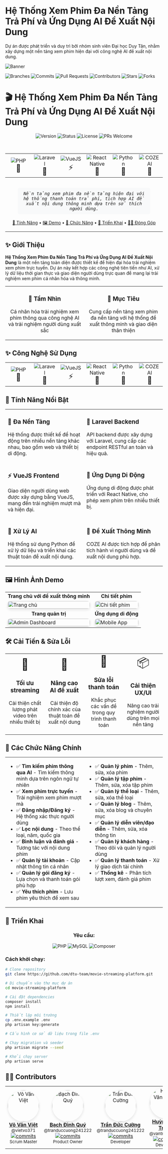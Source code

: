 # Hệ Thống Xem Phim Đa Nền Tảng Trả Phí và Ứng Dụng AI Đề Xuất Nội Dung

<p>Dự án được phát triển và duy trì bởi nhóm sinh viên Đại học Duy Tân, nhằm xây dựng một nền tảng xem phim hiện đại với công nghệ AI đề xuất nội dung.</p>

![Banner](Assets/img/slide.jpg)

<div>
  <img src="https://img.shields.io/badge/branches-5-blue?style=for-the-badge" alt="Branches" />
  <img src="https://img.shields.io/badge/commits-46-green?style=for-the-badge" alt="Commits" />
  <img src="https://img.shields.io/badge/pull_requests-18-purple?style=for-the-badge" alt="Pull Requests" />
  <img src="https://img.shields.io/badge/contributors-5-yellow?style=for-the-badge" alt="Contributors" />
  <img src="https://img.shields.io/badge/stars-3-red?style=for-the-badge" alt="Stars" />
  <img src="https://img.shields.io/badge/forks-1-orange?style=for-the-badge" alt="Forks" />
</div>

# 🎬 Hệ Thống Xem Phim Đa Nền Tảng Trả Phí và Ứng Dụng AI Đề Xuất Nội Dung

<div align="center">  
  <p align="center">
    <img src="https://img.shields.io/badge/version-1.0.0-blue?style=for-the-badge" alt="Version" />
    <img src="https://img.shields.io/badge/status-in_development-yellow?style=for-the-badge" alt="Status" />
    <img src="https://img.shields.io/badge/license-MIT-orange?style=for-the-badge" alt="License" />
    <img src="https://img.shields.io/badge/PRs-welcome-brightgreen?style=for-the-badge" alt="PRs Welcome" />
  </p>
  
  <br />
  
  <div align="center">
    <table>
    <tr>
      <td align="center" width="16.6%">
        <img src="https://img.shields.io/badge/-PHP-777BB4?style=for-the-badge&logo=php&logoColor=white" alt="PHP"/>
        <br/>
        <span style="font-size: 24px;">🐘</span>
      </td>
      <td align="center" width="16.6%">
        <img src="https://img.shields.io/badge/-Laravel-FF2D20?style=for-the-badge&logo=laravel&logoColor=white" alt="Laravel"/>
        <br/>
        <span style="font-size: 24px;">🔺</span>
      </td>
      <td align="center" width="16.6%">
        <img src="https://img.shields.io/badge/-VueJS-4FC08D?style=for-the-badge&logo=vue.js&logoColor=white" alt="VueJS"/>
        <br/>
        <span style="font-size: 24px;">⚡</span>
      </td>
      <td align="center" width="16.6%">
        <img src="https://img.shields.io/badge/-React_Native-61DAFB?style=for-the-badge&logo=react&logoColor=black" alt="React Native"/>
        <br/>
        <span style="font-size: 24px;">📱</span>
      </td>
      <td align="center" width="16.6%">
        <img src="https://img.shields.io/badge/-Python-3776AB?style=for-the-badge&logo=python&logoColor=white" alt="Python"/>
        <br/>
        <span style="font-size: 24px;">🐍</span>
      </td>
      <td align="center" width="16.6%">
        <img src="https://img.shields.io/badge/-COZE-5C2D91?style=for-the-badge&logo=ai&logoColor=white" alt="COZE AI"/>
        <br/>
        <span style="font-size: 24px;">🧠</span>
      </td>
    </tr>
  </table>
  </div>
  
  <br />
  
  <div align="center">
    <kbd>
      <p align="center" style="padding: 10px; background-color: #f8f9fa; border-radius: 5px; width: 80%; margin: 0 auto;">
        <i>Nền tảng xem phim đa nền tảng hiện đại với hệ thống thanh toán trả phí, 
        tích hợp AI đề xuất nội dung thông minh dựa trên sở thích người dùng.</i>
      </p>
    </kbd>
  </div>
  
  <br />
  
  <div align="center">
    <a href="#-tính-năng-nổi-bật">🚀 Tính Năng</a> •
    <a href="https://wopai.deloydz.com">🖼️ Demo</a> •
    <a href="#-các-chức-năng-chính">🧩 Chức Năng</a> •
    <a href="#-triển-khai">🚧 Triển Khai</a> •
    <a href="#-contributors">👨‍💻 Đóng Góp</a>
  </div>
</div>

---

## ✨ Giới Thiệu

**Hệ Thống Xem Phim Đa Nền Tảng Trả Phí và Ứng Dụng AI Đề Xuất Nội Dung** là một nền tảng toàn diện được thiết kế để hiện đại hóa trải nghiệm xem phim trực tuyến. Dự án này kết hợp các công nghệ tiên tiến như AI, xử lý dữ liệu thời gian thực và giao diện người dùng trực quan để mang lại trải nghiệm xem phim cá nhân hóa và thông minh.

<table>
  <tr>
    <td width="50%">
      <h3 align="center">🌟 Tầm Nhìn</h3>
      <p align="center">Cá nhân hóa trải nghiệm xem phim thông qua công nghệ AI và trải nghiệm người dùng xuất sắc</p>
    </td>
    <td width="50%">
      <h3 align="center">🎯 Mục Tiêu</h3>
      <p align="center">Cung cấp nền tảng xem phim đa nền tảng với hệ thống đề xuất thông minh và giao diện thân thiện</p>
    </td>
  </tr>
</table>

## ✨ Công Nghệ Sử Dụng

<div align="center">
  <table>
    <tr>
      <td align="center" width="16.6%">
        <img src="https://img.shields.io/badge/-PHP-777BB4?style=for-the-badge&logo=php&logoColor=white" alt="PHP"/>
        <br/>
        <span style="font-size: 24px;">🐘</span>
      </td>
      <td align="center" width="16.6%">
        <img src="https://img.shields.io/badge/-Laravel-FF2D20?style=for-the-badge&logo=laravel&logoColor=white" alt="Laravel"/>
        <br/>
        <span style="font-size: 24px;">🔺</span>
      </td>
      <td align="center" width="16.6%">
        <img src="https://img.shields.io/badge/-VueJS-4FC08D?style=for-the-badge&logo=vue.js&logoColor=white" alt="VueJS"/>
        <br/>
        <span style="font-size: 24px;">⚡</span>
      </td>
      <td align="center" width="16.6%">
        <img src="https://img.shields.io/badge/-React_Native-61DAFB?style=for-the-badge&logo=react&logoColor=black" alt="React Native"/>
        <br/>
        <span style="font-size: 24px;">📱</span>
      </td>
      <td align="center" width="16.6%">
        <img src="https://img.shields.io/badge/-Python-3776AB?style=for-the-badge&logo=python&logoColor=white" alt="Python"/>
        <br/>
        <span style="font-size: 24px;">🐍</span>
      </td>
      <td align="center" width="16.6%">
        <img src="https://img.shields.io/badge/-COZE-5C2D91?style=for-the-badge&logo=ai&logoColor=white" alt="COZE AI"/>
        <br/>
        <span style="font-size: 24px;">🧠</span>
      </td>
    </tr>
  </table>
</div>

## 🚀 Tính Năng Nổi Bật

<table>
  <tr>
    <td width="50%" valign="top">
      <h3>🔹 Đa Nền Tảng</h3>
      <p>Hệ thống được thiết kế để hoạt động trên nhiều nền tảng khác nhau, bao gồm web và thiết bị di động.</p>
    </td>
    <td width="50%" valign="top">
      <h3>🔺 Laravel Backend</h3>
      <p>API backend được xây dựng với Laravel, cung cấp các endpoint RESTful an toàn và hiệu quả.</p>
    </td>
  </tr>
  <tr>
    <td width="50%" valign="top">
      <h3>⚡ VueJS Frontend</h3>
      <p>Giao diện người dùng web được xây dựng bằng VueJS, mang đến trải nghiệm mượt mà và hiện đại.</p>
    </td>
    <td width="50%" valign="top">
      <h3>📱 Ứng Dụng Di Động</h3>
      <p>Ứng dụng di động được phát triển với React Native, cho phép xem phim trên nhiều thiết bị.</p>
    </td>
  </tr>
  <tr>
    <td width="50%" valign="top">
      <h3>🐍 Xử Lý AI</h3>
      <p>Hệ thống sử dụng Python để xử lý dữ liệu và triển khai các thuật toán đề xuất nội dung.</p>
    </td>
    <td width="50%" valign="top">
      <h3>🧠 Đề Xuất Thông Minh</h3>
      <p>COZE AI được tích hợp để phân tích hành vi người dùng và đề xuất nội dung phù hợp.</p>
    </td>
  </tr>
</table>

## 🖼️ Hình Ảnh Demo

<div align="center">
  <table>
    <tr>
      <td align="center"><strong>Trang chủ với đề xuất thông minh</strong></td>
      <td align="center"><strong>Chi tiết phim</strong></td>
    </tr>
    <tr>
      <td><img src="Assets/img/homepage.jpeg" alt="Trang chủ" width="100%" style="border-radius: 8px; box-shadow: 0 4px 8px rgba(0,0,0,0.1);"/></td>
      <td><img src="Assets/img/detail.png" alt="Chi tiết phim" width="100%" style="border-radius: 8px; box-shadow: 0 4px 8px rgba(0,0,0,0.1);"/></td>
    </tr>
    <tr>
      <td align="center"><strong>Trang quản trị</strong></td>
      <td align="center"><strong>Ứng dụng di động</strong></td>
    </tr>
    <tr>
      <td><img src="Assets/img/dashbord.png" alt="Admin Dashboard" width="100%" style="border-radius: 8px; box-shadow: 0 4px 8px rgba(0,0,0,0.1);"/></td>
      <td><img src="Assets/img/mobile.png" alt="Mobile App" width="100%" style="border-radius: 8px; box-shadow: 0 4px 8px rgba(0,0,0,0.1);"/></td>
    </tr>
  </table>
</div>

## 🛠️ Cải Tiến & Sửa Lỗi

<div align="center">
  <table>
    <tr>
      <td align="center" width="25%">
        <div style="font-size: 36px;">🔄</div>
        <h3>Tối ưu streaming</h3>
        <p>Cải thiện chất lượng phát video trên nhiều thiết bị</p>
      </td>
      <td align="center" width="25%">
        <div style="font-size: 36px;">🚀</div>
        <h3>Nâng cao AI đề xuất</h3>
        <p>Cải thiện độ chính xác của thuật toán đề xuất nội dung</p>
      </td>
      <td align="center" width="25%">
        <div style="font-size: 36px;">🐛</div>
        <h3>Sửa lỗi thanh toán</h3>
        <p>Khắc phục các vấn đề trong quy trình thanh toán</p>
      </td>
      <td align="center" width="25%">
        <div style="font-size: 36px;">📦</div>
        <h3>Cải thiện UX/UI</h3>
        <p>Nâng cao trải nghiệm người dùng trên mọi nền tảng</p>
      </td>
    </tr>
  </table>
</div>

## 🧩 Các Chức Năng Chính

<table>
  <tr>
    <td width="50%" valign="top">
      <ul>
        <li>✅ <b>Tìm kiếm phim thông qua AI</b> - Tìm kiếm thông minh dựa trên ngôn ngữ tự nhiên</li>
        <li>✅ <b>Xem phim trực tuyến</b> - Trải nghiệm xem phim mượt mà</li>
        <li>✅ <b>Đăng nhập/Đăng ký</b> - Hệ thống xác thực người dùng</li>
        <li>✅ <b>Lọc nội dung</b> - Theo thể loại, năm, quốc gia</li>
        <li>✅ <b>Bình luận và đánh giá</b> - Tương tác với nội dung phim</li>
        <li>✅ <b>Quản lý tài khoản</b> - Cập nhật thông tin cá nhân</li>
        <li>✅ <b>Quản lý gói đăng ký</b> - Lựa chọn và thanh toán gói phù hợp</li>
        <li>✅ <b>Yêu thích phim</b> - Lưu phim yêu thích để xem sau</li>
      </ul>
    </td>
    <td width="50%" valign="top">
      <ul>
        <li>✅ <b>Quản lý phim</b> - Thêm, sửa, xóa phim</li>
        <li>✅ <b>Quản lý tập phim</b> - Thêm, sửa, xóa tập phim</li>
        <li>✅ <b>Quản lý thể loại</b> - Thêm, sửa, xóa thể loại</li>
        <li>✅ <b>Quản lý blog</b> - Thêm, sửa, xóa blog và chuyên mục</li>
        <li>✅ <b>Quản lý diễn viên/đạo diễn</b> - Thêm, sửa, xóa thông tin</li>
        <li>✅ <b>Quản lý khách hàng</b> - Theo dõi và quản lý người dùng</li>
        <li>✅ <b>Quản lý thanh toán</b> - Xử lý giao dịch tài chính</li>
        <li>✅ <b>Thống kê</b> - Phân tích lượt xem, đánh giá phim</li>
      </ul>
    </td>
  </tr>
</table>



## 🚧 Triển Khai

<div align="center">
  <h3>Yêu cầu:</h3>
  <p>
    <img src="https://img.shields.io/badge/-PHP_>=_7.4-777BB4?style=for-the-badge&logo=php&logoColor=white" alt="PHP" />
    <img src="https://img.shields.io/badge/-MySQL-4479A1?style=for-the-badge&logo=mysql&logoColor=white" alt="MySQL" />
    <img src="https://img.shields.io/badge/-Composer-885630?style=for-the-badge&logo=composer&logoColor=white" alt="Composer" />
  </p>
</div>

### Cách khởi chạy:

```bash
# Clone repository
git clone https://github.com/dtu-team/movie-streaming-platform.git

# Di chuyển vào thư mục dự án
cd movie-streaming-platform

# Cài đặt dependencies
composer install
npm install

# Thiết lập môi trường
cp .env.example .env
php artisan key:generate

# Cấu hình cơ sở dữ liệu trong file .env

# Chạy migration và seeder
php artisan migrate --seed

# Khởi chạy server
php artisan serve
```

## 👨‍💻 Contributors

<div align="center">
  <table>
    <tr>
      <td align="center" width="20%">
        <a href="https://github.com/vovanviet">
          <img src="Assets/proflile/viet.jpg" width="100px" style="border-radius: 50%; box-shadow: 0 4px 8px rgba(0,0,0,0.1);" alt="Võ Văn Việt"/>
          <br />
          <b>Võ Văn Việt</b>
        </a>
        <br />
        <sub>@vietvo371</sub>
        <br />
        <a href="https://github.com/dtu-team/movie-streaming-platform/commits?author=vovanviet">
          <img src="https://img.shields.io/badge/commits-12-blue?style=flat-square" alt="commits" />
        </a>
        <br />
        <small>Scrum Master</small>
      </td>
      <td align="center" width="20%">
        <a href="https://github.com/tranduccuong241222">
          <img src="Assets/proflile/quy.jpg" width="100px" style="border-radius: 50%; box-shadow: 0 4px 8px rgba(0,0,0,0.1);" alt="Bạch Đình Quý"/>
          <br />
          <b>Bạch Đình Quý</b>
        </a>
        <br />
        <sub>@tranduccuong241222</sub>
        <br />
        <a href="https://github.com/dtu-team/movie-streaming-platform/commits?author=tranduccuong241222">
          <img src="https://img.shields.io/badge/commits-9-blue?style=flat-square" alt="commits" />
        </a>
        <br />
        <small>Product Owner</small>
      </td>
      <td align="center" width="20%">
        <a href="https://github.com/tranduccuong241222">
          <img src="Assets/proflile/cuong.jpg" width="100px" style="border-radius: 50%; box-shadow: 0 4px 8px rgba(0,0,0,0.1);" alt="Trần Đức Cường"/>
          <br />
          <b>Trần Đức Cường</b>
        </a>
        <br />
        <sub>@tranduccuong241222</sub>
        <br />
        <a href="https://github.com/dtu-team/movie-streaming-platform/commits?author=tranduccuong241222">
          <img src="https://img.shields.io/badge/commits-8-blue?style=flat-square" alt="commits" />
        </a>
        <br />
        <small>Developer</small>
      </td>
      <td align="center" width="20%">
        <a href="https://github.com/vantrong1603">
          <img src="Assets/proflile/trong.png" width="100px" style="border-radius: 50%; box-shadow: 0 4px 8px rgba(0,0,0,0.1);" alt="Huỳnh Văn Trọng"/>
          <br />
          <b>Huỳnh Văn Trọng</b>
        </a>
        <br />
        <sub>@vantrong1603</sub>
        <br />
        <a href="https://github.com/dtu-team/movie-streaming-platform/commits?author=vantrong1603">
          <img src="https://img.shields.io/badge/commits-7-blue?style=flat-square" alt="commits" />
        </a>
        <br />
        <small>Developer</small>
      </td>
      <td align="center" width="20%">
        <a href="https://github.com/tranduccuong241222">
          <img src="Assets/proflile/nhu.jpg" width="100px" style="border-radius: 50%; box-shadow: 0 4px 8px rgba(0,0,0,0.1);" alt="Nguyễn Thị Quỳnh Như"/>
          <br />
          <b>Nguyễn Thị Quỳnh Như</b>
        </a>
        <br />
        <sub>@tranduccuong241222</sub>
        <br />
        <a href="https://github.com/dtu-team/movie-streaming-platform/commits?author=tranduccuong241222">
          <img src="https://img.shields.io/badge/commits-10-blue?style=flat-square" alt="commits" />
        </a>
        <br />
        <small>Developer</small>
      </td>
    </tr>
  </table>
</div>

